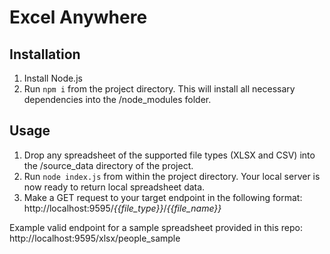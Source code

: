 # Excel Anywhere

## Installation

1. Install Node.js
2. Run `npm i` from the project directory. This will install all necessary dependencies into the /node_modules folder.

## Usage

1. Drop any spreadsheet of the supported file types (XLSX and CSV) into the /source_data directory of the project.
2. Run `node index.js` from within the project directory. Your local server is now ready to return local spreadsheet data.
3. Make a GET request to your target endpoint in the following format: <span>http://localhost:9595/_{{file_type}}_/_{{file_name}}_<span>

Example valid endpoint for a sample spreadsheet provided in this repo: http://localhost:9595/xlsx/people_sample

